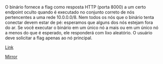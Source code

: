 
O binário fornece a flag como resposta HTTP (porta 8000) a um certo endpoint oculto quando é executado no conjunto correto de nós pertencentes a uma rede 10.0.0.0/8. Nem todos os nós que o binário tenta conectar devem estar de pé: esperamos que alguns dos nós estejam fora do ar. Se você executar o binário em um único nó a mais ou em um único nó a menos do que é esperado, ele responderá com lixo aleatório. O usuário deve solicitar a flag apenas ao nó principal. 

[Link](https://cloud.ufscar.br:8080/v1/AUTH_c93b694078064b4f81afd2266a502511/static.pwn2win.party/inherit-the-stars_29e2203521cd788c1e467497b7af81bdea3cfe495ccb297e50a863a650c81b93.tar.gz)

[Mirror](https://static.pwn2win.party/inherit-the-stars_29e2203521cd788c1e467497b7af81bdea3cfe495ccb297e50a863a650c81b93.tar.gz)
